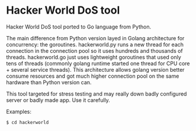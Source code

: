Hacker World DoS tool
=============

Hacker World DoS tool ported to Go language from Python. 

The main difference from Python version layed in Golang architecture for concurrency: the goroutines. hackerworld.py runs
a new thread for each connection in the connection pool so it uses hundreds and thousands of threads. 
hackerworld.go just uses lightweight goroutines that used only tens of threads (commonly golang runtime started one thread for
CPU core + several service threads). This architecture allows golang version better consume resources and got much higher 
connection pool on the same hardware than Python version can.

This tool targeted for stress testing and may really down badly configured server or badly made app. Use it carefully.

Examples:

    $ cd hackerworld
     
